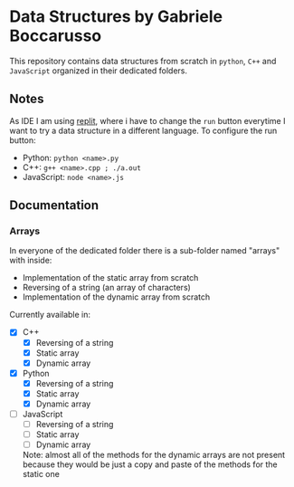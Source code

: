 # Data Structures by Gabriele Boccarusso

This repository contains data structures from scratch in `python`, `C++` and `JavaScript` organized in their dedicated folders.

## Notes

As IDE I am using [replit](https://replit.com), where i have to  change the `run` button everytime I want to try a data structure in a different language. To configure the run button:
* Python: `python <name>.py`
* C++: `g++ <name>.cpp ; ./a.out`
* JavaScript: `node <name>.js`

## Documentation

### Arrays

In everyone of the dedicated folder there is a sub-folder named "arrays" with inside:
* Implementation of the static array from scratch
* Reversing of a string (an array of characters)
* Implementation of the dynamic array from scratch

Currently available in:
- [X] C++
  - [X] Reversing of a string
  - [X] Static array
  - [X] Dynamic array
- [X] Python
  - [X] Reversing of a string
  - [X] Static array
  - [X] Dynamic array
- [ ] JavaScript
  - [ ] Reversing of a string
  - [ ] Static array
  - [ ] Dynamic array

  Note: almost all of the methods for the dynamic arrays are not present because they would be just a copy and paste of the methods for the static one